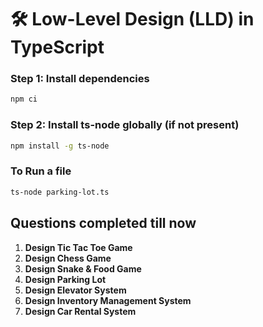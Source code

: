 # 🛠️ Low-Level Design (LLD) in TypeScript

### Step 1: Install dependencies

```bash
npm ci
```

### Step 2: Install ts-node globally (if not present)
```bash
npm install -g ts-node
```

### To Run a file
```bash
ts-node parking-lot.ts
```

## Questions completed till now

1. **Design Tic Tac Toe Game**
2. **Design Chess Game**
3. **Design Snake & Food Game**
4. **Design Parking Lot**
5. **Design Elevator System**
6. **Design Inventory Management System**
7. **Design Car Rental System**
